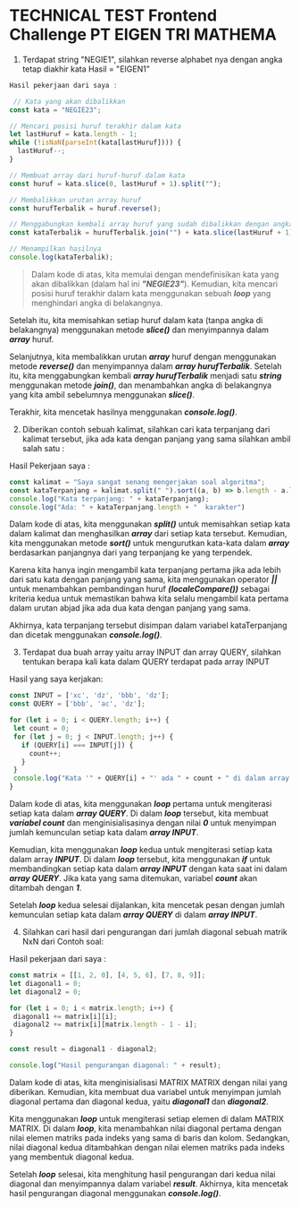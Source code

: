 # TECHNICAL TEST Frontend Challenge PT EIGEN TRI MATHEMA 

 

1. Terdapat string "NEGIE1", silahkan reverse alphabet nya dengan angka tetap diakhir kata Hasil = "EIGEN1" 

```JavaScript
Hasil pekerjaan dari saya : 

 // Kata yang akan dibalikkan
const kata = "NEGIE23";

// Mencari posisi huruf terakhir dalam kata
let lastHuruf = kata.length - 1;
while (!isNaN(parseInt(kata[lastHuruf]))) {
  lastHuruf--;
}

// Membuat array dari huruf-huruf dalam kata
const huruf = kata.slice(0, lastHuruf + 1).split("");

// Membalikkan urutan array huruf
const hurufTerbalik = huruf.reverse();

// Menggabungkan kembali array huruf yang sudah dibalikkan dengan angka di belakangnya
const kataTerbalik = hurufTerbalik.join("") + kata.slice(lastHuruf + 1);

// Menampilkan hasilnya
console.log(kataTerbalik);
```

> Dalam kode di atas, kita memulai dengan mendefinisikan kata yang akan dibalikkan 	(dalam hal ini _**"NEGIE23"**_). Kemudian, kita mencari posisi huruf terakhir dalam kata 	menggunakan sebuah _**loop**_ yang menghindari angka di belakangnya. 

Setelah itu, kita memisahkan setiap huruf dalam kata (tanpa angka di belakangnya) menggunakan metode _**slice()**_ dan menyimpannya dalam _**array**_ huruf. 

Selanjutnya, kita membalikkan urutan _**array**_ huruf dengan menggunakan metode _**reverse()**_ dan menyimpannya dalam _**array hurufTerbalik**_. Setelah itu, kita menggabungkan kembali _**array hurufTerbalik**_ menjadi satu _**string**_ menggunakan metode _**join()**_, dan menambahkan angka di belakangnya yang kita ambil sebelumnya menggunakan _**slice()**_. 

Terakhir, kita mencetak hasilnya menggunakan _**console.log()**_. 

 

 

2. Diberikan contoh sebuah kalimat, silahkan cari kata terpanjang dari kalimat tersebut, jika ada kata dengan panjang yang sama silahkan ambil salah satu : 

Hasil Pekerjaan saya : 

 ```JavaScript
 const kalimat = "Saya sangat senang mengerjakan soal algoritma";
const kataTerpanjang = kalimat.split(" ").sort((a, b) => b.length - a.length || a.localeCompare(b))[0];
console.log("Kata terpanjang: " + kataTerpanjang);
console.log("Ada: " + kataTerpanjang.length + "  karakter")
```

Dalam kode di atas, kita menggunakan _**split()**_ untuk memisahkan setiap kata dalam kalimat dan menghasilkan _**array**_ dari setiap kata tersebut. Kemudian, kita menggunakan metode _**sort()**_ untuk mengurutkan kata-kata dalam _**array**_ berdasarkan panjangnya dari yang terpanjang ke yang terpendek. 

Karena kita hanya ingin mengambil kata terpanjang pertama jika ada lebih dari satu kata dengan panjang yang sama, kita menggunakan operator _**||**_ untuk menambahkan pembandingan huruf _**(localeCompare())**_ sebagai kriteria kedua untuk memastikan bahwa kita selalu mengambil kata pertama dalam urutan abjad jika ada dua kata dengan panjang yang sama. 

Akhirnya, kata terpanjang tersebut disimpan dalam variabel kataTerpanjang dan dicetak menggunakan _**console.log()**_. 
 

 

3. Terdapat dua buah array yaitu array INPUT dan array QUERY, silahkan tentukan berapa kali kata dalam QUERY terdapat pada array INPUT 

Hasil yang saya kerjakan: 

 ```JavaScript
 const INPUT = ['xc', 'dz', 'bbb', 'dz'];
const QUERY = ['bbb', 'ac', 'dz'];

for (let i = 0; i < QUERY.length; i++) {
  let count = 0;
  for (let j = 0; j < INPUT.length; j++) {
    if (QUERY[i] === INPUT[j]) {
      count++;
    }
  }
  console.log("Kata '" + QUERY[i] + "' ada " + count + " di dalam array INPUT.");
}
```
 

Dalam kode di atas, kita menggunakan _**loop**_ pertama untuk mengiterasi setiap kata dalam _**array QUERY**_. Di dalam _**loop**_ tersebut, kita membuat _**variabel count**_ dan menginisialisasinya dengan nilai _**0**_ untuk menyimpan jumlah kemunculan setiap kata dalam _**array INPUT**_. 

Kemudian, kita menggunakan _**loop**_ kedua untuk mengiterasi setiap kata dalam array _**INPUT**_. Di dalam _**loop**_ tersebut, kita menggunakan _**if**_ untuk membandingkan setiap kata dalam _**array INPUT**_ dengan kata saat ini dalam _**array QUERY**_. Jika kata yang sama ditemukan, variabel _**count**_ akan ditambah dengan _**1**_. 

Setelah _**loop**_ kedua selesai dijalankan, kita mencetak pesan dengan jumlah kemunculan setiap kata dalam _**array QUERY**_ di dalam _**array INPUT**_. 

 

4. Silahkan cari hasil dari pengurangan dari jumlah diagonal sebuah matrik NxN dari Contoh soal: 

Hasil pekerjaan dari saya : 

 ```JavaScript
 const matrix = [[1, 2, 0], [4, 5, 6], [7, 8, 9]];
let diagonal1 = 0;
let diagonal2 = 0;

for (let i = 0; i < matrix.length; i++) {
  diagonal1 += matrix[i][i];
  diagonal2 += matrix[i][matrix.length - 1 - i];
}

const result = diagonal1 - diagonal2;

console.log("Hasil pengurangan diagonal: " + result);
```

Dalam kode di atas, kita menginisialisasi MATRIX MATRIX dengan nilai yang diberikan. Kemudian, kita membuat dua variabel untuk menyimpan jumlah diagonal pertama dan diagonal kedua, yaitu _**diagonal1**_ dan _**diagonal2**_. 

Kita menggunakan _**loop**_ untuk mengiterasi setiap elemen di dalam MATRIX MATRIX. Di dalam _**loop**_, kita menambahkan nilai diagonal pertama dengan nilai elemen matriks pada indeks yang sama di baris dan kolom. Sedangkan, nilai diagonal kedua ditambahkan dengan nilai elemen matriks pada indeks yang membentuk diagonal kedua. 

Setelah _**loop**_ selesai, kita menghitung hasil pengurangan dari kedua nilai diagonal dan menyimpannya dalam variabel _**result**_. Akhirnya, kita mencetak hasil pengurangan diagonal menggunakan _**console.log()**_. 
